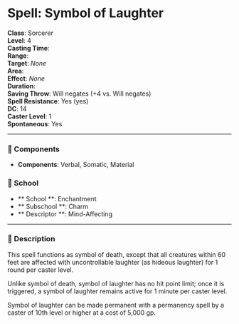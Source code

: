 
# Spell: Symbol of Laughter
**Class**: Sorcerer  
**Level**: 4  
**Casting Time**:   
**Range**:   
**Target**: _None_  
**Area**:   
**Effect**: _None_  
**Duration**:   
**Saving Throw**: Will negates (+4 vs. Will negates)  
**Spell Resistance**: Yes (yes)  
**DC**: 14  
**Caster Level**: 1  
**Spontaneous**: Yes

---

### 🔮 Components
- **Components**: Verbal, Somatic, Material

### 🏫 School
- ** School **: Enchantment
- ** Subschool **: Charm
- ** Descriptor **: Mind-Affecting
---

### 📜 Description
This spell functions as symbol of death, except that all creatures within 60 feet are affected with uncontrollable laughter (as hideous laughter) for 1 round per caster level.

Unlike symbol of death, symbol of laughter has no hit point limit; once it is triggered, a symbol of laughter remains active for 1 minute per caster level.

Symbol of laughter can be made permanent with a permanency spell by a caster of 10th level or higher at a cost of 5,000 gp.

